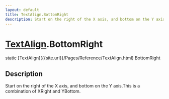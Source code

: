 ```yaml
---
layout: default
title: TextAlign.BottomRight
description: Start on the right of the X axis, and bottom on the Y axis.This is a combination of XRight and YBottom.
---
```

# [TextAlign]({{site.url}}/Pages/Reference/TextAlign.html).BottomRight

<div class='signature' markdown='1'>
static [TextAlign]({{site.url}}/Pages/Reference/TextAlign.html) BottomRight
</div>

## Description
Start on the right of the X axis, and bottom on the Y
axis.This is a combination of XRight and YBottom.

